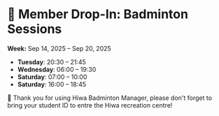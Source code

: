 # 🎾 Member Drop-In: Badminton Sessions
**Week:** Sep 14, 2025 – Sep 20, 2025

- **Tuesday**: 20:30 – 21:45
- **Wednesday**: 06:00 – 19:30
- **Saturday**: 07:00 – 10:00
- **Saturday**: 16:00 – 18:45

📣 Thank you for using Hiwa Badminton Manager, please don't forget to bring your student ID to entre the Hiwa recreation centre!
